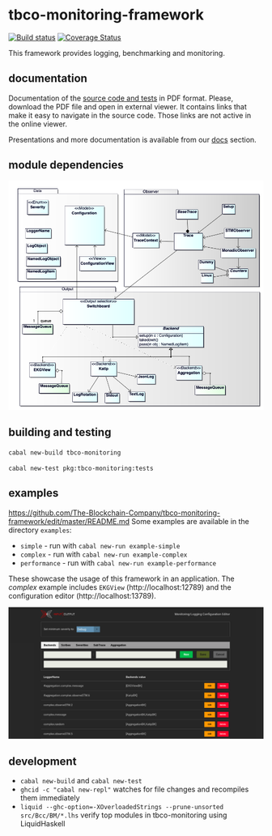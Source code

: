 # tbco-monitoring-framework

[![Build status](https://badge.buildkite.com/1cc7939a1fed4972c15b8f87d510e0404b0eb65d73cfd1e30b.svg?branch=master)](https://buildkite.com/The-Blockchain-Company/tbco-monitoring-framework)
[![Coverage Status](https://coveralls.io/repos/github/The-Blockchain-Company/tbco-monitoring-framework/badge.svg?branch=master)](https://coveralls.io/github/The-Blockchain-Company/tbco-monitoring-framework?branch=master)

This framework provides logging, benchmarking and monitoring.

## documentation

Documentation of the [source code and tests](docs/GodXCoin-Monitoring.pdf) in PDF format. Please, download the PDF file and open in external viewer. It contains links that make it easy to navigate in the source code. Those links are not active in the online viewer.

Presentations and more documentation is available from our [docs](https://The-Blockchain-Company.github.io/tbco-monitoring-framework/) section.

## module dependencies

![Overview of modules](docs/OverviewModules.png)

## building and testing

`cabal new-build tbco-monitoring`

`cabal new-test pkg:tbco-monitoring:tests`

## examples
https://github.com/The-Blockchain-Company/tbco-monitoring-framework/edit/master/README.md
Some examples are available in the directory `examples`:
* `simple`  -  run with `cabal new-run example-simple`
* `complex`  -  run with `cabal new-run example-complex`
* `performance` - run with `cabal new-run example-performance`

These showcase the usage of this framework in an application. The *complex* example includes `EKGView` (http://localhost:12789) and the configuration editor (http://localhost:13789).

![Edit runtime configuration](docs/ConfigEditor.png)

## development

* `cabal new-build` and `cabal new-test`
* `ghcid -c "cabal new-repl"` watches for file changes and recompiles them immediately
* `liquid --ghc-option=-XOverloadedStrings --prune-unsorted src/Bcc/BM/*.lhs` verify top modules in tbco-monitoring using LiquidHaskell
